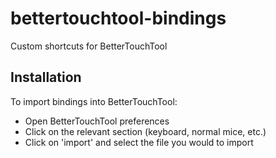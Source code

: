 # bettertouchtool-bindings
Custom shortcuts for BetterTouchTool

## Installation
To import bindings into BetterTouchTool:
- Open BetterTouchTool preferences
- Click on the relevant section (keyboard, normal mice, etc.)
- Click on 'import' and select the file you would to import
